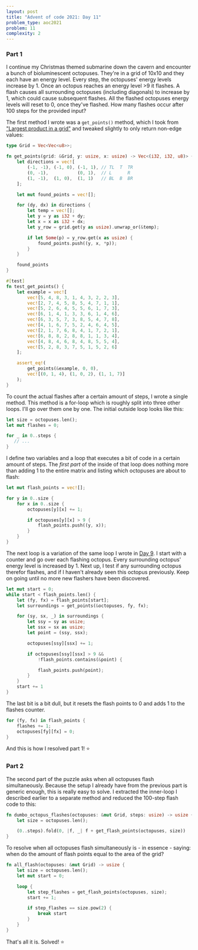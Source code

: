 ```yaml
---
layout: post
title: "Advent of code 2021: Day 11"
problem_type: aoc2021
problem: 11
complexity: 2
---
```


### Part 1
I continue my Christmas themed submarine down the cavern and encounter a bunch of bioluminescent octopuses. They're in a grid of 10x10 and they each have an energy level. Every step, the octopuses' energy levels increase by 1. Once an octopus reaches an energy level >9 it flashes. A flash causes all surrounding octopuses (including diagonals) to increase by 1, which could cause subsequent flashes. All the flashed octopuses energy levels will reset to 0, once they've flashed. How many flashes occur after 100 steps for the provided input?

The first method I wrote was a `get_points()` method, which I took from ["Largest product in a grid"](/2021/10/24/project-euler-11-largest-product-in-a-grid.html) and tweaked slightly to only return non-edge values:

```rust
type Grid = Vec<Vec<u8>>;

fn get_points(grid: &Grid, y: usize, x: usize) -> Vec<(i32, i32, u8)> {
    let directions = vec![
        (-1, -1), (-1, 0), (-1, 1), // TL  T  TR
        (0, -1),           (0, 1),  // L      R
        (1, -1),  (1, 0),  (1, 1)   // BL  B  BR
    ];

    let mut found_points = vec![];

    for (dy, dx) in directions {
        let temp = vec![];
        let y = y as i32 + dy;
        let x = x as i32 + dx;
        let y_row = grid.get(y as usize).unwrap_or(&temp);

        if let Some(p) = y_row.get(x as usize) {
            found_points.push((y, x, *p));
        }
    }

    found_points
}

#[test]
fn test_get_points() {
    let example = vec![
        vec![5, 4, 8, 3, 1, 4, 3, 2, 2, 3],
        vec![2, 7, 4, 5, 8, 5, 4, 7, 1, 1],
        vec![5, 2, 6, 4, 5, 5, 6, 1, 7, 3],
        vec![6, 1, 4, 1, 3, 3, 6, 1, 4, 6],
        vec![6, 3, 5, 7, 3, 8, 5, 4, 7, 8],
        vec![4, 1, 6, 7, 5, 2, 4, 6, 4, 5],
        vec![2, 1, 7, 6, 8, 4, 1, 7, 2, 1],
        vec![6, 8, 8, 2, 8, 8, 1, 1, 3, 4],
        vec![4, 8, 4, 6, 8, 4, 8, 5, 5, 4],
        vec![5, 2, 8, 3, 7, 5, 1, 5, 2, 6]
    ];

    assert_eq!(
        get_points(&example, 0, 0),
        vec![(0, 1, 4), (1, 0, 2), (1, 1, 7)]
    );
}
```

To count the actual flashes after a certain amount of steps, I wrote a single method. This method is a for-loop which is roughly split into three other loops. I'll go over them one by one. The initial outside loop looks like this:

```rust
let size = octopuses.len();
let mut flashes = 0;

for _ in 0..steps {
   // ...
}
```

I define two variables and a loop that executes a bit of code in a certain amount of steps. The _first part_ of the inside of that loop does nothing more than adding 1 to the entire matrix and listing which octopuses are about to flash:

```rust
let mut flash_points = vec![];

for y in 0..size {
    for x in 0..size {
        octopuses[y][x] += 1;

        if octopuses[y][x] > 9 {
            flash_points.push((y, x));
        }
    }
}
```

The next loop is a variation of the same loop I wrote in [Day 9](/2021/12/09/advent-of-code-2021-9.html). I start with a counter and go over each flashing octopus. Every surrounding octopus' energy level is increased by 1. Next up, I test if any surrounding octopus therefor flashes, and if I haven't already seen this octopus previously. Keep on going until no more new flashers have been discovered.

```rust
let mut start = 0;
while start < flash_points.len() {
    let (fy, fx) = flash_points[start];
    let surroundings = get_points(&octopuses, fy, fx);

    for (sy, sx, _) in surroundings {
        let ssy = sy as usize;
        let ssx = sx as usize;
        let point = (ssy, ssx);

        octopuses[ssy][ssx] += 1;

        if octopuses[ssy][ssx] > 9 &&
            !flash_points.contains(&point) {

            flash_points.push(point);
        }
    }
    start += 1
}
```

The last bit is a bit dull, but it resets the flash points to 0 and adds 1 to the flashes counter.

```rust
for (fy, fx) in flash_points {
    flashes += 1;
    octopuses[fy][fx] = 0;
}
```

And this is how I resolved part 1! ⭐️

### Part 2
The second part of the puzzle asks when all octopuses flash simultaneously. Because the setup I already have from the previous part is generic enough, this is really easy to solve. I extracted the inner-loop I described earlier to a separate method and reduced the 100-step flash code to this:

```rust
fn dumbo_octopus_flashes(octopuses: &mut Grid, steps: usize) -> usize {
    let size = octopuses.len();

    (0..steps).fold(0, |f, _| f + get_flash_points(octopuses, size))
}
```

To resolve when all octopuses flash simultaneously is - in essence - saying: when do the amount of flash points equal to the area of the grid?

```rust
fn all_flash(octopuses: &mut Grid) -> usize {
    let size = octopuses.len();
    let mut start = 0;

    loop {
        let step_flashes = get_flash_points(octopuses, size);
        start += 1;

        if step_flashes == size.pow(2) {
            break start
        }
    }
}
```

That's all it is. Solved! ⭐️

